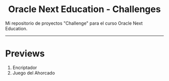 <h1 align="center">Oracle Next Education - Challenges</h1>
<p>Mi repositorio de proyectos "Challenge" para el curso Oracle Next Education.</p>
<hr>
<h1>Previews</h1>
<ol>
<li>Encriptador</li>
<li>Juego del Ahorcado</li>
</ol>